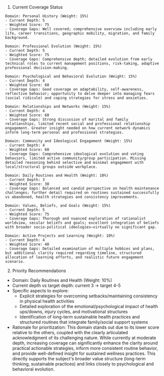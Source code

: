 1. Current Coverage Status
```
Domain: Personal History (Weight: 15%)
- Current Depth: 5
- Weighted Score: 75
- Coverage Gaps: Well covered; comprehensive overview including early life, career transitions, geographic mobility, migration, and family background.

Domain: Professional Evolution (Weight: 15%)
- Current Depth: 5
- Weighted Score: 75
- Coverage Gaps: Comprehensive depth; detailed evolution from early technical roles to current management positions, risk-taking, adaptive professional decision-making.

Domain: Psychological and Behavioral Evolution (Weight: 15%)
- Current Depth: 4
- Weighted Score: 60
- Coverage Gaps: Good coverage on adaptability, self-awareness, reflective behavior; opportunity to delve deeper into managing fears (social ridicule) and coping strategies for stress and anxieties.

Domain: Relationships and Networks (Weight: 15%)
- Current Depth: 4
- Weighted Score: 60
- Coverage Gaps: Strong discussion of marital and family relationships, limited recent social and professional relationship engagement. Greater insight needed on how current network dynamics inform long-term personal and professional strategies.

Domain: Community and Ideological Engagement (Weight: 15%)
- Current Depth: 4
- Weighted Score: 60
- Coverage Gaps: Comprehensive ideological evolution and voting behaviors, limited active community/group participation. Missing detailed reasoning behind selective and minimal engagement with local/structural groups outside workplace.

Domain: Daily Routines and Health (Weight: 10%)
- Current Depth: 3
- Weighted Score: 30
- Coverage Gaps: Balanced and candid perspective on health maintenance challenges; further detail required on routines sustained successfully vs abandoned, health strategies and consistency improvements.

Domain: Values, Beliefs, and Goals (Weight: 15%)
- Current Depth: 5
- Weighted Score: 75
- Coverage Gaps: Thorough and nuanced exploration of rationalist worldview, secular beliefs and goals; excellent integration of beliefs with broader socio-political ideologies—virtually no significant gap.

Domain: Active Projects and Learning (Weight: 10%)
- Current Depth: 4
- Weighted Score: 40
- Coverage Gaps: Detailed examination of multiple hobbies and plans, but additional clarity required regarding timeline, structured allocation of learning efforts, and realistic future engagement scenario.
```

2. Priority Recommendations

- Domain: Daily Routines and Health (Weight: 10%)
- Current depth vs target depth: current 3 → target 4-5
- Specific aspects to explore:
  - Explicit strategies for overcoming setbacks/maintaining consistency in physical health activities
  - Detailed exploration of the emotional/psychological impact of health ups/downs, injury cycles, and motivational structures
  - Identification of long-term sustainable health practices and structured routines that integrate family/social support systems
- Rationale for prioritization:
  This domain stands out due to its lower score relative to the others, coupled with the clearly articulated acknowledgment of its challenging nature. While currently at moderate depth, increasing coverage can significantly enhance the clarity around practical actionable strategies, inform more consistent routine behavior, and provide well-defined insight for sustained wellness practices. This directly supports the subject's broader value structure (long-term thinking, sustainable practices) and links closely to psychological and behavioral evolution.
